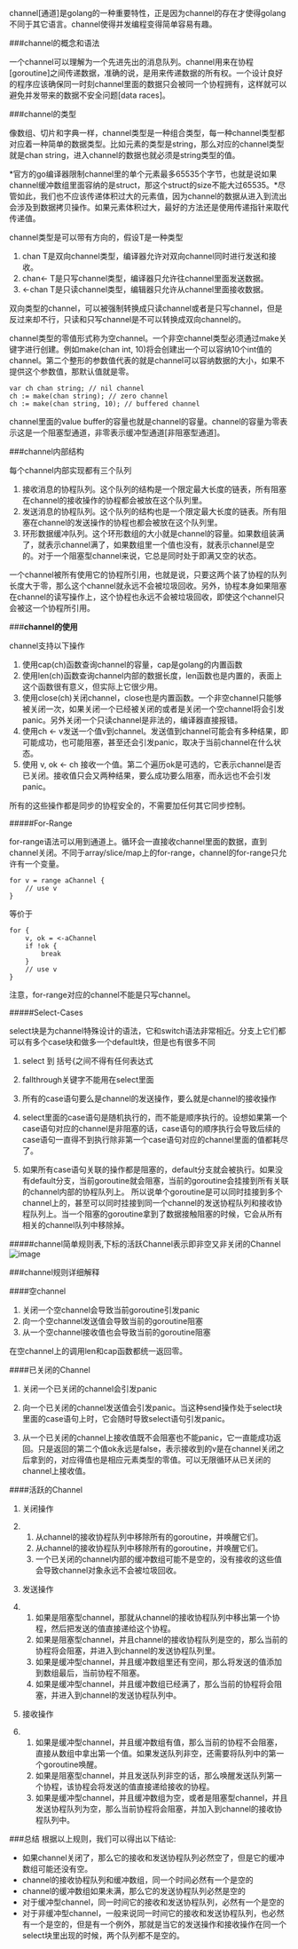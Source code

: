 channel[通道]是golang的一种重要特性，正是因为channel的存在才使得golang不同于其它语言。channel使得并发编程变得简单容易有趣。

###channel的概念和语法

一个channel可以理解为一个先进先出的消息队列。channel用来在协程[goroutine]之间传递数据，准确的说，是用来传递数据的所有权。一个设计良好的程序应该确保同一时刻channel里面的数据只会被同一个协程拥有，这样就可以避免并发带来的数据不安全问题[data races]。

###channel的类型

像数组、切片和字典一样，channel类型是一种组合类型，每一种channel类型都对应着一种简单的数据类型。比如元素的类型是string，那么对应的channel类型就是chan string，进入channel的数据也就必须是string类型的值。

*官方的go编译器限制channel里的单个元素最多65535个字节，也就是说如果channel缓冲数组里面容纳的是struct，那这个struct的size不能大过65535。*尽管如此，我们也不应该传递体积过大的元素值，因为channel的数据从进入到流出会涉及到数据拷贝操作。如果元素体积过大，最好的方法还是使用传递指针来取代传递值。

channel类型是可以带有方向的，假设T是一种类型

1. chan T是双向channel类型，编译器允许对双向channel同时进行发送和接收。
2. chan<- T是只写channel类型，编译器只允许往channel里面发送数据。
3. <-chan T是只读channel类型，编辑器只允许从channel里面接收数据。

双向类型的channel，可以被强制转换成只读channel或者是只写channel，但是反过来却不行，只读和只写channel是不可以转换成双向channel的。

channel类型的零值形式称为空channel。一个非空channel类型必须通过make关键字进行创建。例如make(chan int, 10)将会创建出一个可以容纳10个int值的channel。第二个整形的参数值代表的就是channel可以容纳数据的大小，如果不提供这个参数值，那默认值就是零。

```
var ch chan string; // nil channel
ch := make(chan string); // zero channel
ch := make(chan string, 10); // buffered channel
```

channel里面的value buffer的容量也就是channel的容量。channel的容量为零表示这是一个阻塞型通道，非零表示缓冲型通道[非阻塞型通道]。

###channel内部结构

每个channel内部实现都有三个队列

1. 接收消息的协程队列。这个队列的结构是一个限定最大长度的链表，所有阻塞在channel的接收操作的协程都会被放在这个队列里。
2. 发送消息的协程队列。这个队列的结构也是一个限定最大长度的链表。所有阻塞在channel的发送操作的协程也都会被放在这个队列里。
3. 环形数据缓冲队列。这个环形数组的大小就是channel的容量。如果数组装满了，就表示channel满了，如果数组里一个值也没有，就表示channel是空的。对于一个阻塞型channel来说，它总是同时处于即满又空的状态。

一个channel被所有使用它的协程所引用，也就是说，只要这两个装了协程的队列长度大于零，那么这个channel就永远不会被垃圾回收。另外，协程本身如果阻塞在channel的读写操作上，这个协程也永远不会被垃圾回收，即使这个channel只会被这一个协程所引用。

###**channel的使用**

channel支持以下操作

1. 使用cap(ch)函数查询channel的容量，cap是golang的内置函数
2. 使用len(ch)函数查询channel内部的数据长度，len函数也是内置的，表面上这个函数很有意义，但实际上它很少用。
3. 使用close(ch)关闭channel，close也是内置函数。一个非空channel只能够被关闭一次，如果关闭一个已经被关闭的或者是关闭一个空channel将会引发panic。另外关闭一个只读channel是非法的，编译器直接报错。
4. 使用ch <- v发送一个值v到channel。发送值到channel可能会有多种结果，即可能成功，也可能阻塞，甚至还会引发panic，取决于当前channel在什么状态。
5. 使用 v, ok <- ch 接收一个值。第二个遍历ok是可选的，它表示channel是否已关闭。接收值只会又两种结果，要么成功要么阻塞，而永远也不会引发panic。

所有的这些操作都是同步的协程安全的，不需要加任何其它同步控制。

#####For-Range

for-range语法可以用到通道上。循环会一直接收channel里面的数据，直到channel关闭。不同于array/slice/map上的for-range，channel的for-range只允许有一个变量。

```
for v = range aChannel {
	// use v
}
```

等价于

```
for {
	v, ok = <-aChannel
	if !ok {
		break
	}
	// use v
}
```

注意，for-range对应的channel不能是只写channel。

#####Select-Cases

select块是为channel特殊设计的语法，它和switch语法非常相近。分支上它们都可以有多个case块和做多一个default块，但是也有很多不同

1. select 到 括号{之间不得有任何表达式

2. fallthrough关键字不能用在select里面

3. 所有的case语句要么是channel的发送操作，要么就是channel的接收操作

4. select里面的case语句是随机执行的，而不能是顺序执行的。设想如果第一个case语句对应的channel是非阻塞的话，case语句的顺序执行会导致后续的case语句一直得不到执行除非第一个case语句对应的channel里面的值都耗尽了。

5. 如果所有case语句关联的操作都是阻塞的，default分支就会被执行。如果没有default分支，当前goroutine就会阻塞，当前的goroutine会挂接到所有关联的channel内部的协程队列上。 所以说单个goroutine是可以同时挂接到多个channel上的，甚至可以同时挂接到同一个channel的发送协程队列和接收协程队列上。当一个阻塞的goroutine拿到了数据接触阻塞的时候，它会从所有相关的channel队列中移除掉。

   

#####channel简单规则表,下标的活跃Channel表示即非空又非关闭的Channel
![image](http://upload-images.jianshu.io/upload_images/6943526-bc3a4bf1ae58a8f0?imageMogr2/auto-orient/strip%7CimageView2/2/w/1240)



###channel规则详细解释

####空channel

1. 关闭一个空channel会导致当前goroutine引发panic
2. 向一个空channel发送值会导致当前的goroutine阻塞
3. 从一个空channel接收值也会导致当前的goroutine阻塞

在空channel上的调用len和cap函数都统一返回零。

####已关闭的Channel

1. 关闭一个已关闭的channel会引发panic

2. 向一个已关闭的channel发送值会引发panic。当这种send操作处于select块里面的case语句上时，它会随时导致select语句引发panic。

3. 从一个已关闭的channel上接收值既不会阻塞也不能panic，它一直能成功返回。只是返回的第二个值ok永远是false，表示接收到的v是在channel关闭之后拿到的，对应得值也是相应元素类型的零值。可以无限循环从已关闭的channel上接收值。

   

####活跃的Channel

1. 关闭操作

2. 1. 从channel的接收协程队列中移除所有的goroutine，并唤醒它们。
   2. 从channel的接收协程队列中移除所有的goroutine，并唤醒它们。
   3. 一个已关闭的channel内部的缓冲数组可能不是空的，没有接收的这些值会导致channel对象永远不会被垃圾回收。

3. 发送操作

4. 1. 如果是阻塞型channel，那就从channel的接收协程队列中移出第一个协程，然后把发送的值直接递给这个协程。
   2. 如果是阻塞型channel，并且channel的接收协程队列是空的，那么当前的协程将会阻塞，并进入到channel的发送协程队列里。
   3. 如果是缓冲型channel，并且缓冲数组里还有空间，那么将发送的值添加到数组最后，当前协程不阻塞。
   4. 如果是缓冲型channel，并且缓冲数组已经满了，那么当前的协程将会阻塞，并进入到channel的发送协程队列中。

5. 接收操作

6. 1. 如果是缓冲型channel，并且缓冲数组有值，那么当前的协程不会阻塞，直接从数组中拿出第一个值。如果发送队列非空，还需要将队列中的第一个goroutine唤醒。
   2. 如果是阻塞型channel，并且发送队列非空的话，那么唤醒发送队列第一个协程，该协程会将发送的值直接递给接收的协程。
   3. 如果是缓冲型channel，并且缓冲数组为空，或者是阻塞型channel，并且发送协程队列为空，那么当前协程将会阻塞，并加入到channel的接收协程队列中。

###总结
根据以上规则，我们可以得出以下结论:
- 如果channel关闭了，那么它的接收和发送协程队列必然空了，但是它的缓冲数组可能还没有空。
-  channel的接收协程队列和缓冲数组，同一个时间必然有一个是空的
-  channel的缓冲数组如果未满，那么它的发送协程队列必然是空的
-  对于缓冲型channel，同一时间它的接收和发送协程队列，必然有一个是空的
-  对于非缓冲型channel，一般来说同一时间它的接收和发送协程队列，也必然有一个是空的，但是有一个例外，那就是当它的发送操作和接收操作在同一个select块里出现的时候，两个队列都不是空的。

